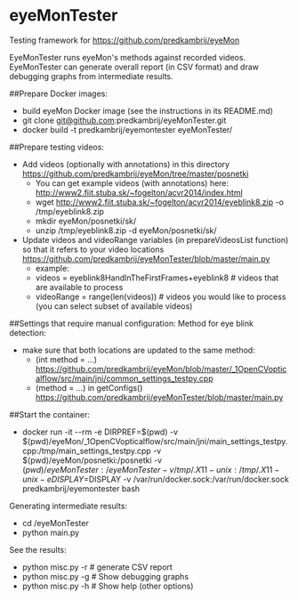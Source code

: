eyeMonTester
============

Testing framework for https://github.com/predkambrij/eyeMon

EyeMonTester runs eyeMon's methods against recorded videos.
EyeMonTester can generate overall report (in CSV format) and draw debugging graphs from intermediate results.

##Prepare Docker images:
- build eyeMon Docker image (see the instructions in its README.md)
- git clone git@github.com:predkambrij/eyeMonTester.git
- docker build -t predkambrij/eyemontester eyeMonTester/

##Prepare testing videos:
- Add videos (optionally with annotations) in this directory https://github.com/predkambrij/eyeMon/tree/master/posnetki
    - You can get example videos (with annotations) here: http://www2.fiit.stuba.sk/~fogelton/acvr2014/index.html
    - wget http://www2.fiit.stuba.sk/~fogelton/acvr2014/eyeblink8.zip -o /tmp/eyeblink8.zip
    - mkdir eyeMon/posnetki/sk/
    - unzip /tmp/eyeblink8.zip -d eyeMon/posnetki/sk/
- Update videos and videoRange variables (in prepareVideosList function) so that it refers to your video locations https://github.com/predkambrij/eyeMonTester/blob/master/main.py
    - example:
    - videos = eyeblink8HandInTheFirstFrames+eyeblink8 # videos that are available to process
    - videoRange = range(len(videos)) # videos you would like to process (you can select subset of available videos)

##Settings that require manual configuration:
Method for eye blink detection:
- make sure that both locations are updated to the same method:
    - (int method = ...) https://github.com/predkambrij/eyeMon/blob/master/_1OpenCVopticalflow/src/main/jni/common_settings_testpy.cpp
    - (method = ...) in getConfigs() https://github.com/predkambrij/eyeMonTester/blob/master/main.py

##Start the container:
- docker run -it --rm -e DIRPREF=$(pwd) -v $(pwd)/eyeMon/_1OpenCVopticalflow/src/main/jni/main_settings_testpy.cpp:/tmp/main_settings_testpy.cpp -v $(pwd)/eyeMon/posnetki:/posnetki -v $(pwd)/eyeMonTester:/eyeMonTester -v /tmp/.X11-unix:/tmp/.X11-unix -e DISPLAY=$DISPLAY -v /var/run/docker.sock:/var/run/docker.sock predkambrij/eyemontester bash

Generating intermediate results:
- cd /eyeMonTester
- python main.py

See the results:
- python misc.py -r # generate CSV report
- python misc.py -g # Show debugging graphs
- python misc.py -h # Show help (other options)


